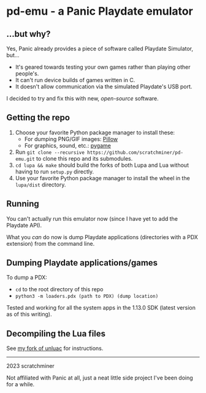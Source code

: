 # pd-emu - a Panic Playdate emulator

## ...but why?
Yes, Panic already provides a piece of software called Playdate Simulator, but...
- It's geared towards testing your own games rather than playing other people's.
- It can't run device builds of games written in C.
- It doesn't allow communication via the simulated Playdate's USB port.

I decided to try and fix this with new, _open-source_ software.

## Getting the repo
1. Choose your favorite Python package manager to install these:
	- For dumping PNG/GIF images: [Pillow](https://github.com/python-pillow/Pillow)
	- For graphics, sound, etc.: [pygame](https://github.com/pygame/pygame)
2. Run `git clone --recursive https://github.com/scratchminer/pd-emu.git` to clone this repo and its submodules.
3. `cd lupa && make` should build the forks of both Lupa and Lua without having to run `setup.py` directly.
4. Use your favorite Python package manager to install the wheel in the `lupa/dist` directory.

## Running
You can't actually run this emulator now (since I have yet to add the Playdate API).

What you _can_ do now is dump Playdate applications (directories with a PDX extension) from the command line.

## Dumping Playdate applications/games
To dump a PDX:
- `cd` to the root directory of this repo
- `python3 -m loaders.pdx (path to PDX) (dump location)`

Tested and working for all the system apps in the 1.13.0 SDK (latest version as of this writing).

## Decompiling the Lua files
See [my fork of unluac](https://github.com/scratchminer/unluac) for instructions.

--------------------
2023 scratchminer

Not affiliated with Panic at all, just a neat little side project I've been doing for a while.
